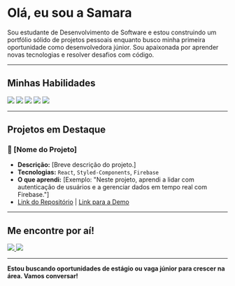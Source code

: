 # Olá, eu sou a Samara

Sou estudante de Desenvolvimento de Software e estou construindo um portfólio sólido de projetos pessoais enquanto busco minha primeira oportunidade como desenvolvedora júnior. Sou apaixonada por aprender novas tecnologias e resolver desafios com código.

---

## Minhas Habilidades

<img src="https://img.shields.io/badge/-JavaScript-F7DF1E?style=for-the-badge&logo=javascript&logoColor=black" />
<img src="https://img.shields.io/badge/-React-61DAFB?style=for-the-badge&logo=react&logoColor=black" />
<img src="https://img.shields.io/badge/-Node.js-339933?style=for-the-badge&logo=node.js&logoColor=white" />
<img src="https://img.shields.io/badge/-HTML5-E34F26?style=for-the-badge&logo=html5&logoColor=white" />
<img src="https://img.shields.io/badge/-CSS3-1572B6?style=for-the-badge&logo=css3&logoColor=white" />

---

## Projetos em Destaque

### 🚀 [Nome do Projeto]

* **Descrição:** [Breve descrição do projeto.]
* **Tecnologias:** `React`, `Styled-Components`, `Firebase`
* **O que aprendi:** [Exemplo: "Neste projeto, aprendi a lidar com autenticação de usuários e a gerenciar dados em tempo real com Firebase."]
* [Link do Repositório](link-para-o-repositório) | [Link para a Demo](link-para-a-demo)

---

## Me encontre por aí!

<a href="link-para-o-seu-linkedin">
  <img src="https://img.shields.io/badge/-LinkedIn-0A66C2?style=for-the-badge&logo=linkedin&logoColor=white" />
</a>

<a href="mailto:samarastefani269@gmail.com">
  <img src="https://img.shields.io/badge/-Email-D14836?style=for-the-badge&logo=gmail&logoColor=white" />
</a>

---

**Estou buscando oportunidades de estágio ou vaga júnior para crescer na área. Vamos conversar!**
